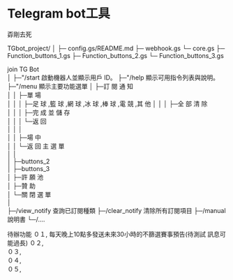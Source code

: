 # Telegram bot工具
孬剛去死

TGbot_project/
│
├─ config.gs/README.md
├─ webhook.gs
└─ core.gs
    ├─ Function_buttons_1.gs
    ├─ Function_buttons_2.gs
    └─ Function_buttons_3.gs

join TG Bot               
 │
 ├─"/start        啟動機器人並顯示用戶 ID。
 ├─"/help         顯示可用指令列表與說明。
 ├─"/menu         顯示主要功能選單
 │   ├─訂 閱 通 知                                          
 │   │   ├─單 場                                     
 │   │   │   ├─足 球 ,籃 球 ,網 球 ,冰 球 ,棒 球 ,電 競 ,其 他 
 │   │   │   ├─全 部 清 除                             
 │   │   │   ├─完 成 並 儲 存                                  
 │   │   │   └─返 回                               
 │   │   │                                       
 │   │   ├─場 中                                     
 │   │   └─返 回 主 選 單                             
 │   │                                           
 │   ├─buttons_2                                     
 │   ├─buttons_3                                     
 │   ├─許 願 池                                       
 │   ├─贊 助                                           
 │   └─關 閉 選 單                                   
 │                                               
 ├─/view_notify         查詢已訂閱種類
 ├─/clear_notify        清除所有訂閱項目
 ├─/manual              說明書
 └─/....                                         


待辦功能
０１,   每天晚上10點多發送未來30小時的不篩選賽事預告(待測試 訊息可能過長)
０２,   
０３,   
０４,   
０５,   
